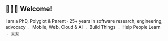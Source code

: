 ## 👩🏽‍💻 Welcome!
I am a PhD, Polyglot & Parent · 25+ years in software research, engineering, advocacy ﹒ Mobile, Web, Cloud & AI ﹒ Build Things ﹒ Help People Learn ﹒ 🇺🇸